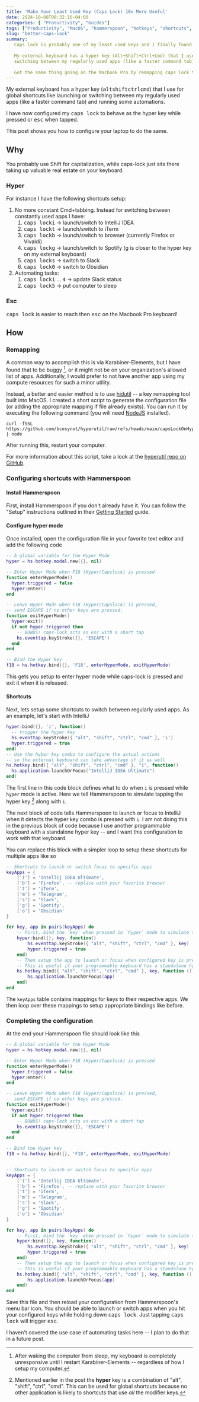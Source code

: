 ```yaml
---
title: 'Make Your Least Used Key (Caps Lock) 10x More Useful'
date: 2024-10-08T08:32:16-04:00
categories: [ "Productivity", "Guides"]
tags: ["Productivity", "MacOS", "hammerspoon", "hotkeys", "shortcuts", "Utilities"]
slug: "better-caps-lock"
summary: 
   Caps lock is probably one of my least used keys and I finally found a use for it.<br /><br />
   
   My external keyboard has a hyper key (Alt+Shift+Ctrl+Cmd) that I use for global shortcuts like launching or 
   switching between my regularly used apps (like a faster command tab) and running some automations.<br /><br />
   
   Got the same thing going on the Macbook Pro by remapping caps lock to hyper (and a more reachable esc on short tap).
---
```


My external keyboard has a hyper key (<kbd>alt</kbd><kbd>shift</kbd><kbd>ctrl</kbd><kbd>cmd</kbd>) that I use for 
global shortcuts like launching or switching between my regularly used apps (like a faster command tab) and running some 
automations.

I have now configured my <kbd>caps lock</kbd> to behave as the hyper key while pressed or <kbd>esc</kbd> when tapped.

This post shows you how to configure your laptop to do the same.

## Why

You probably use Shift for capitalization, while caps-lock just sits there taking up valuable real estate on your keyboard.

### Hyper

For instance I have the following shortcuts setup:
1. No more constant Cmd+tabbing. Instead for switching between constantly used apps I have:
    1. <kbd>caps lock</kbd><kbd>i</kbd> -> launch/switch to IntelliJ IDEA
    2. <kbd>caps lock</kbd><kbd>t</kbd> -> launch/switch to iTerm
    3. <kbd>caps lock</kbd><kbd>b</kbd> -> launch/switch to browser (currently Firefox or Vivaldi)
    4. <kbd>caps lock</kbd><kbd>g</kbd> -> launch/switch to Spotify (g is closer to the hyper key on my external keyboard)
    5. <kbd>caps lock</kbd><kbd>s</kbd> -> switch to Slack
    6. <kbd>caps lock</kbd><kbd>0</kbd> -> switch to Obsidian
2. Automating tasks:
    1. <kbd>caps lock</kbd><kbd>1</kbd> ... <kbd>4</kbd> -> update Slack status
    2. <kbd>caps lock</kbd><kbd>5</kbd> -> put computer to sleep

### Esc

<kbd>caps lock</kbd> is easier to reach then <kbd>esc</kbd> on the Macbook Pro keyboard!

## How

### Remapping
A common way to accomplish this is via Karabiner-Elements, but I have found that to be buggy [^1], or it might not be on your organization's allowed list of apps. Additionally, I would prefer to not have another app using my compute resources for such a minor utility.

Instead, a better and easier method is to use [hidutil](https://developer.apple.com/library/archive/technotes/tn2450/_index.html) -- a key remapping tool built into MacOS. 
I created a short script to generate the configuration file (or adding the appropriate mapping if file already exists). 
You can run it by executing the following command (you will need [NodeJS](https://nodejs.org/) installed).

```shell  
curl -fSSL https://github.com/bcosynot/hyperutil/raw/refs/heads/main/capsLockOnHyperdrive.js | node  
```

After running this, restart your computer.

For more information about this script, take a look at the [hyperutil repo on GitHub](https://github.com/bcosynot/hyperutil).

### Configuring shortcuts with Hammerspoon

#### Install Hammerspoon

First, install Hammerspoon if you don't already have it. You can follow the "Setup" instructions outlined in their [Getting Started](https://www.hammerspoon.org/go/) guide.

#### Configure hyper mode

Once installed, open the configuration file in your favorite text editor and add the following code

```lua
-- A global variable for the Hyper Mode
hyper = hs.hotkey.modal.new({}, nil)

-- Enter Hyper Mode when F18 (Hyper/Capslock) is pressed
function enterHyperMode()
  hyper.triggered = false
  hyper:enter()
end

-- Leave Hyper Mode when F18 (Hyper/Capslock) is pressed,
-- send ESCAPE if no other keys are pressed.
function exitHyperMode()
  hyper:exit()
  if not hyper.triggered then
    -- BONUS! caps-lock acts as esc with a short tap
    hs.eventtap.keyStroke({}, 'ESCAPE')
  end
end

-- Bind the Hyper key
f18 = hs.hotkey.bind({}, 'F18', enterHyperMode, exitHyperMode)
```

This gets you setup to enter hyper mode while caps-lock is pressed and exit it when it is released.

#### Shortcuts

Next, lets setup some shortcuts to switch between regularly used apps. As an example, let's start with IntelliJ

```lua
hyper:bind({}, 'i', function()
  -- trigger the hyper key
  hs.eventtap.keyStroke({ "alt", "shift", "ctrl", "cmd" }, 'i')
  hyper.triggered = true
end)
-- Use the hyber key combo to configure the actual actions
-- so the external keyboard can take advantage of it as well
hs.hotkey.bind({ "alt", "shift", "ctrl", "cmd" }, "i", function()
  hs.application.launchOrFocus("IntelliJ IDEA Ultimate")
end)
```

The first line in this code block defines what to do when `i` is pressed while `hyper` mode is active. Here we tell Hammerspoon to simulate tapping the hyper key [^2] along with `i`.

The next block of code tells Hammerspoon to launch or focus to IntelliJ when it detects the hyper key combo is pressed with `i`. I am not doing this in the previous block of code because I use another programmable keyboard with a standalone hyper key -- and I want this configuration to work with that keyboard.

You can replace this block with a simpler loop to setup these shortcuts for multiple apps like so

```lua
-- Shortcuts to launch or switch focus to specific apps
keyApps = {
	['i'] = 'Intellij IDEA Ultimate',
	['b'] = 'Firefox', -- replace with your favorite browser
	['t'] = 'iTerm',
	['m'] = 'Telegram',
	['s'] = 'Slack',
	['g'] = 'Spotify',
	['o'] = 'Obsidian'
}

for key, app in pairs(keyApps) do
	-- First, bind the `key` when pressed in `hyper` mode to simulate tapping the hyper key
	hyper:bind({}, key, function()
		hs.eventtap.keyStroke({ "alt", "shift", "ctrl", "cmd" }, key)
		hyper.triggered = true
	end)
	-- Then setup the app to launch or focus when configured key is pressed along with hyper key
	-- This is useful if your programmable keyboard has a standalone hyper key
	hs.hotkey.bind({ "alt", "shift", "ctrl", "cmd" }, key, function ()
		hs.application.launchOrFocus(app)
	end)
end
```

The `keyApps` table contains mappings for keys to their respective apps. We then loop over these mappings to setup appropriate bindings like before.

### Completing the configuration

At the end your Hammerspoon file should look like this
```lua
-- A global variable for the Hyper Mode
hyper = hs.hotkey.modal.new({}, nil)

-- Enter Hyper Mode when F18 (Hyper/Capslock) is pressed
function enterHyperMode()
  hyper.triggered = false
  hyper:enter()
end

-- Leave Hyper Mode when F18 (Hyper/Capslock) is pressed,
-- send ESCAPE if no other keys are pressed.
function exitHyperMode()
  hyper:exit()
  if not hyper.triggered then
	-- BONUS! caps-lock acts as esc with a short tap
    hs.eventtap.keyStroke({}, 'ESCAPE')
  end
end

-- Bind the Hyper key
f18 = hs.hotkey.bind({}, 'F18', enterHyperMode, exitHyperMode)


-- Shortcuts to launch or switch focus to specific apps
keyApps = {
	['i'] = 'Intellij IDEA Ultimate',
	['b'] = 'Firefox', -- replace with your favorite browser
	['t'] = 'iTerm',
	['m'] = 'Telegram',
	['s'] = 'Slack',
	['g'] = 'Spotify',
	['o'] = 'Obsidian'
}

for key, app in pairs(keyApps) do
	-- First, bind the `key` when pressed in `hyper` mode to simulate tapping the hyper key
	hyper:bind({}, key, function()
		hs.eventtap.keyStroke({ "alt", "shift", "ctrl", "cmd" }, key)
		hyper.triggered = true
	end)
	-- Then setup the app to launch or focus when configured key is pressed along with hyper key
	-- This is useful if your programmable keyboard has a standalone hyper key
	hs.hotkey.bind({ "alt", "shift", "ctrl", "cmd" }, key, function ()
		hs.application.launchOrFocus(app)
	end)
end
```

Save this file and then reload your configuration from Hammerspoon's menu bar icon. 
You should be able to launch or switch apps when you hit your configured keys while holding down <kbd>caps lock</kbd>.
Just tapping <kbd>caps lock</kbd> will trigger <kbd>esc</kbd>.

I haven't covered the use case of automating tasks here -- I plan to do that in a future post.

[^1]: After waking the computer from sleep, my keyboard is completely unresponsive until I restart Karabiner-Elements -- regardless of how I setup my computer.
[^2]: Mentioned earlier in the post the **hyper** key is a combination of "alt", "shift", "ctrl", "cmd". This can be used for global shortcuts because no other application is likely to shortcuts that use *all* the modifier keys.
